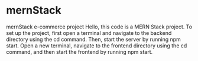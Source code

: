 # mernStack
mernStack e-commerce project
Hello, this code is a MERN Stack project.
To set up the project, first open a terminal and navigate to the backend directory using the cd command.
Then, start the server by running npm start.
Open a new terminal, navigate to the frontend directory using the cd command, and then start the frontend by running npm start.

